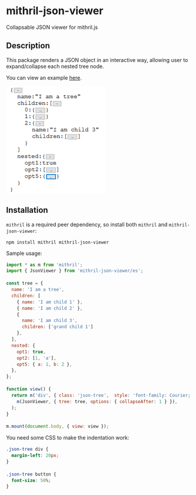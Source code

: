 # mithril-json-viewer

Collapsable JSON viewer for mithril.js

## Description

This package renders a JSON object in an interactive way, allowing user to expand/collapse each nested tree node.

You can view an example [here](https://hungry-raman-deb8e1.netlify.com/).

![Sample Image](https://raw.githubusercontent.com/highmountaintea/mithril-json-viewer/v2/docs/sample-tree.png)

## Installation

`mithril` is a required peer dependency, so install both `mithril` and `mithril-json-viewer`:
```
npm install mithril mithril-json-viewer
```

Sample usage:
```js
import * as m from 'mithril';
import { JsonViewer } from 'mithril-json-viewer/es';

const tree = {
  name: 'I am a tree',
  children: [
    { name: 'I am child 1' },
    { name: 'I am child 2' },
    {
      name: 'I am child 3',
      children: ['grand child 1']
    },
  ],
  nested: {
    opt1: true,
    opt2: [1, 'a'],
    opt5: { a: 1, b: 2 },
  },
};

function view() {
  return m('div', { class: 'json-tree',  style: 'font-family: Courier;' },
    m(JsonViewer, { tree: tree, options: { collapseAfter: 1 } }),
  );
}

m.mount(document.body, { view: view });
```

You need some CSS to make the indentation work:
```css
.json-tree div {
  margin-left: 20px;
}

.json-tree button {
  font-size: 50%;
}
```
